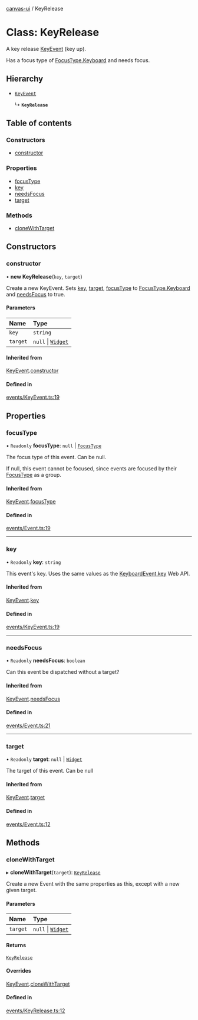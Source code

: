 [canvas-ui](../README.md) / KeyRelease

# Class: KeyRelease

A key release [KeyEvent](keyevent.md) (key up).

Has a focus type of [FocusType.Keyboard](../enums/focustype.md#keyboard) and needs focus.

## Hierarchy

- [`KeyEvent`](keyevent.md)

  ↳ **`KeyRelease`**

## Table of contents

### Constructors

- [constructor](keyrelease.md#constructor)

### Properties

- [focusType](keyrelease.md#focustype)
- [key](keyrelease.md#key)
- [needsFocus](keyrelease.md#needsfocus)
- [target](keyrelease.md#target)

### Methods

- [cloneWithTarget](keyrelease.md#clonewithtarget)

## Constructors

### constructor

• **new KeyRelease**(`key`, `target`)

Create a new KeyEvent. Sets [key](keyrelease.md#key), [target](keyrelease.md#target),
[focusType](keyrelease.md#focustype) to [FocusType.Keyboard](../enums/focustype.md#keyboard) and [needsFocus](keyrelease.md#needsfocus) to
true.

#### Parameters

| Name | Type |
| :------ | :------ |
| `key` | `string` |
| `target` | ``null`` \| [`Widget`](widget.md) |

#### Inherited from

[KeyEvent](keyevent.md).[constructor](keyevent.md#constructor)

#### Defined in

[events/KeyEvent.ts:19](https://github.com/playkostudios/canvas-ui/blob/2407796/src/events/KeyEvent.ts#L19)

## Properties

### focusType

• `Readonly` **focusType**: ``null`` \| [`FocusType`](../enums/focustype.md)

The focus type of this event. Can be null.

If null, this event cannot be focused, since events are focused by their
[FocusType](../enums/focustype.md) as a group.

#### Inherited from

[KeyEvent](keyevent.md).[focusType](keyevent.md#focustype)

#### Defined in

[events/Event.ts:19](https://github.com/playkostudios/canvas-ui/blob/2407796/src/events/Event.ts#L19)

___

### key

• `Readonly` **key**: `string`

This event's key. Uses the same values as the
[KeyboardEvent.key](https://developer.mozilla.org/en-US/docs/Web/API/KeyboardEvent/key/Key_Values)
Web API.

#### Inherited from

[KeyEvent](keyevent.md).[key](keyevent.md#key)

#### Defined in

[events/KeyEvent.ts:19](https://github.com/playkostudios/canvas-ui/blob/2407796/src/events/KeyEvent.ts#L19)

___

### needsFocus

• `Readonly` **needsFocus**: `boolean`

Can this event be dispatched without a target?

#### Inherited from

[KeyEvent](keyevent.md).[needsFocus](keyevent.md#needsfocus)

#### Defined in

[events/Event.ts:21](https://github.com/playkostudios/canvas-ui/blob/2407796/src/events/Event.ts#L21)

___

### target

• `Readonly` **target**: ``null`` \| [`Widget`](widget.md)

The target of this event. Can be null

#### Inherited from

[KeyEvent](keyevent.md).[target](keyevent.md#target)

#### Defined in

[events/Event.ts:12](https://github.com/playkostudios/canvas-ui/blob/2407796/src/events/Event.ts#L12)

## Methods

### cloneWithTarget

▸ **cloneWithTarget**(`target`): [`KeyRelease`](keyrelease.md)

Create a new Event with the same properties as this, except with a new
given target.

#### Parameters

| Name | Type |
| :------ | :------ |
| `target` | ``null`` \| [`Widget`](widget.md) |

#### Returns

[`KeyRelease`](keyrelease.md)

#### Overrides

[KeyEvent](keyevent.md).[cloneWithTarget](keyevent.md#clonewithtarget)

#### Defined in

[events/KeyRelease.ts:12](https://github.com/playkostudios/canvas-ui/blob/2407796/src/events/KeyRelease.ts#L12)
